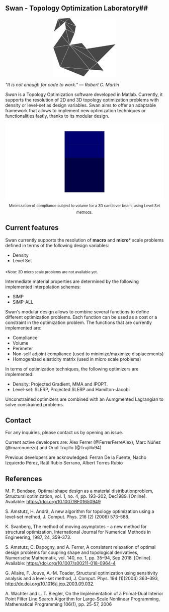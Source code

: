 ## Swan - Topology Optimization Laboratory##

<p align="center">
  <img src="https://github.com/SwanLab/Utilities/blob/master/swan_logo_test2.png" alt="drawing" width="200"/>
</p>

*"It is not enough for code to work."
― Robert C. Martin*

_Swan_ is a Topology Optimization software developed in Matlab. Currently, it supports the resolution of 2D and 3D topology optimization problems with density or level-set as design variables.
Swan aims to offer an adaptable framework that allows to implement new optimization techniques or functionalities fastly, thanks to its modular design.  



<p align="center">
  <img src="https://github.com/SwanLab/Examples/blob/master/Videos/Video_ImpCantileverHexahedra_Case_1_1_1_32.gif" alt="Solution" style="width: 600px;"/>
  <sub>Minimization of compliance subject to volume for a 3D cantilever beam, using Level Set methods.</sub>
</p>



## Current features ##
Swan currently supports the resolution of **macro** and **micro**\* scale problems  defined in terms of the following design variables:
- Density
- Level Set

<sub>*Note: 3D micro scale problems are not available yet. </sub>

Intermediate material properties are determined by the following implemented interpolation schemes:
- SIMP
- SIMP-ALL



Swan's modular design allows to combine several functions to define different optimization problems. Each function can be used as a cost or a constraint in the optimization problem.  The functions that are currently implemented are:
- Compliance
- Volume
- Perimeter
- Non-self adjoint compliance (used to minimize/maximize displacements)
- Homogenized elasticity matrix (used in micro scale problems)

In terms of optimization techniques, the following optimizers are implemented:
 - Density: Projected Gradient, MMA and IPOPT. 
 - Level-set: SLERP, Projected SLERP and Hamilton-Jacobi
 
Unconstrained optimizers are combined with an Aumgmented Lagrangian to solve constrained problems. 


## Contact ##

For any inquiries, please contact us by opening an issue.

Current active developers are: Àlex Ferrer (@FerrerFerreAlex), Marc Núñez (@marcnunezc) and Oriol Trujillo (@Trujillo94)

Previous developers are acknowledged: Ferran De la Fuente, Nacho Izquierdo Pérez, Raül Rubio Serrano, Albert Torres Rubio

## References 

M.  P.  Bendsøe,  Optimal  shape  design  as  a  material  distributionproblem, Structural optimization,  vol.  1,  no.  4,  pp.  193–202,  Dec1989. [Online]. Available: https://doi.org/10.1007/BF01650949

S. Amstutz, H. Andrä, A new algorithm for topology optimization using a level-set method, J. Comput. Phys. 216 (2) (2006) 573–588.

K. Svanberg, The method of moving asymptotes – a new method for structural optimization, International Journal for Numerical Methods in Engineering, 1987, 24, 359-373.

S.  Amstutz,  C.  Dapogny,  and  A.  Ferrer,  A  consistent  relaxation of   optimal   design   problems   for   coupling   shape   and   topological derivatives, Numerische Mathematik, vol. 140, no. 1, pp. 35–94, Sep 2018. [Online]. Available: https://doi.org/10.1007/s00211-018-0964-4

G.  Allaire,  F.  Jouve,  A.-M.  Toader,  Structural  optimization  using  sensitivity  analysis  and  a  level-set  method,  J.  Comput.  Phys.  194  (1)(2004)  363–393,  http://dx.doi.org/10.1016/j.jcp.2003.09.032.

A. Wächter and L. T. Biegler, On the Implementation of a Primal-Dual Interior Point Filter Line Search Algorithm for Large-Scale Nonlinear Programming, Mathematical Programming 106(1), pp. 25-57, 2006
